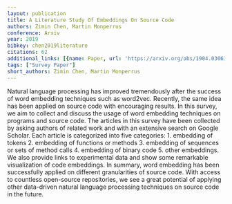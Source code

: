 ```yaml
---
layout: publication
title: A Literature Study Of Embeddings On Source Code
authors: Zimin Chen, Martin Monperrus
conference: Arxiv
year: 2019
bibkey: chen2019literature
citations: 62
additional_links: [{name: Paper, url: 'https://arxiv.org/abs/1904.03061'}]
tags: ["Survey Paper"]
short_authors: Zimin Chen, Martin Monperrus
---
```

Natural language processing has improved tremendously after the success of
word embedding techniques such as word2vec. Recently, the same idea has been
applied on source code with encouraging results. In this survey, we aim to
collect and discuss the usage of word embedding techniques on programs and
source code. The articles in this survey have been collected by asking authors
of related work and with an extensive search on Google Scholar. Each article is
categorized into five categories: 1. embedding of tokens 2. embedding of
functions or methods 3. embedding of sequences or sets of method calls 4.
embedding of binary code 5. other embeddings. We also provide links to
experimental data and show some remarkable visualization of code embeddings. In
summary, word embedding has been successfully applied on different
granularities of source code. With access to countless open-source
repositories, we see a great potential of applying other data-driven natural
language processing techniques on source code in the future.